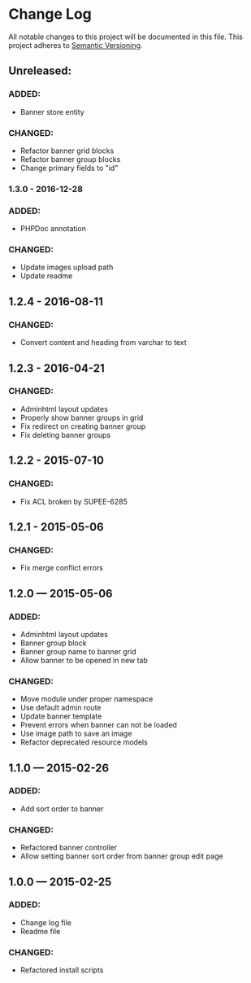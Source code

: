 # Change Log
All notable changes to this project will be documented in this file. This project adheres to [Semantic Versioning](http://semver.org/).

## Unreleased:
### ADDED:
- Banner store entity

### CHANGED:
- Refactor banner grid blocks
- Refactor banner group blocks
- Change primary fields to "id"

### 1.3.0 - 2016-12-28
### ADDED:
- PHPDoc annotation

### CHANGED:
- Update images upload path
- Update readme

## 1.2.4 - 2016-08-11
### CHANGED:
- Convert content and heading from varchar to text

## 1.2.3 - 2016-04-21
### CHANGED:
- Adminhtml layout updates
- Properly show banner groups in grid
- Fix redirect on creating banner group
- Fix deleting banner groups

## 1.2.2 - 2015-07-10
### CHANGED:
- Fix ACL broken by SUPEE-6285

## 1.2.1 - 2015-05-06
### CHANGED:
- Fix merge conflict errors

## 1.2.0 — 2015-05-06
### ADDED:
- Adminhtml layout updates
- Banner group block
- Banner group name to banner grid
- Allow banner to be opened in new tab

### CHANGED:
- Move module under proper namespace
- Use default admin route
- Update banner template
- Prevent errors when banner can not be loaded
- Use image path to save an image
- Refactor deprecated resource models

## 1.1.0 — 2015-02-26
### ADDED:
- Add sort order to banner

### CHANGED:
- Refactored banner controller
- Allow setting banner sort order from banner group edit page

## 1.0.0 — 2015-02-25
### ADDED:
- Change log file
- Readme file

### CHANGED:
- Refactored install scripts

